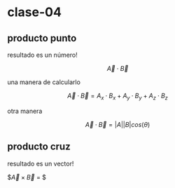 # clase-04

## producto punto

resultado es un número!

$$\vec{A} \cdot \vec{B}$$

una manera de calcularlo

$$\vec{A} \cdot \vec{B} = A_{x} \cdot B_{x} + A_{y} \cdot B_{y} + A_{z} \cdot B_{z}$$

otra manera

$$\vec{A} \cdot \vec{B} = \vert A \vert \vert B \vert cos(\theta)$$

## producto cruz

resultado es un vector!

$$\vec{A} \times \vec{B}$ = $
